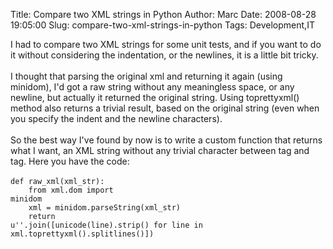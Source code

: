Title: Compare two XML strings in Python
Author: Marc
Date: 2008-08-28 19:05:00
Slug: compare-two-xml-strings-in-python
Tags: Development,IT

I had to compare two XML strings for some unit tests, and if you want to do it without considering the indentation, or the newlines, it is a little bit tricky.<br/><br/>I thought that parsing the original xml and returning it again (using minidom), I'd got a raw string without any meaningless space, or any newline, but actually it returned the original string. Using toprettyxml() method also returns a trivial result, based on the original string (even when you specify the indent and the newline characters).<br/><br/>So the best way I've found by now is to write a custom function that returns what I want, an XML string without any trivial character between tag and tag. Here you have the code:<br/><br/><code>def raw_xml(xml_str):<br/>&nbsp;&nbsp;&nbsp;&nbsp;from xml.dom import minidom<br/>&nbsp;&nbsp;&nbsp;&nbsp;xml = minidom.parseString(xml_str)<br/>&nbsp;&nbsp;&nbsp;&nbsp;return u''.join([unicode(line).strip() for line in xml.toprettyxml().splitlines()])<br/></code>